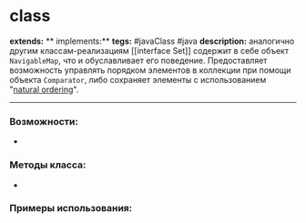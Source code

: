 # class 
**extends:** 
** implements:** 
**tegs:** #javaClass #java
**description:** аналогично другим классам-реализациям [[interface Set]] содержит в себе объект `NavigableMap`, что и обуславливает его поведение. Предоставляет возможность управлять порядком элементов в коллекции при помощи объекта `Comparator`, либо сохраняет элементы с использованием "[natural ordering](http://docs.oracle.com/javase/8/docs/api/java/lang/Comparable.html)".

---
### Возможности:
- 
### Методы класса:
- 

### Примеры использования:
